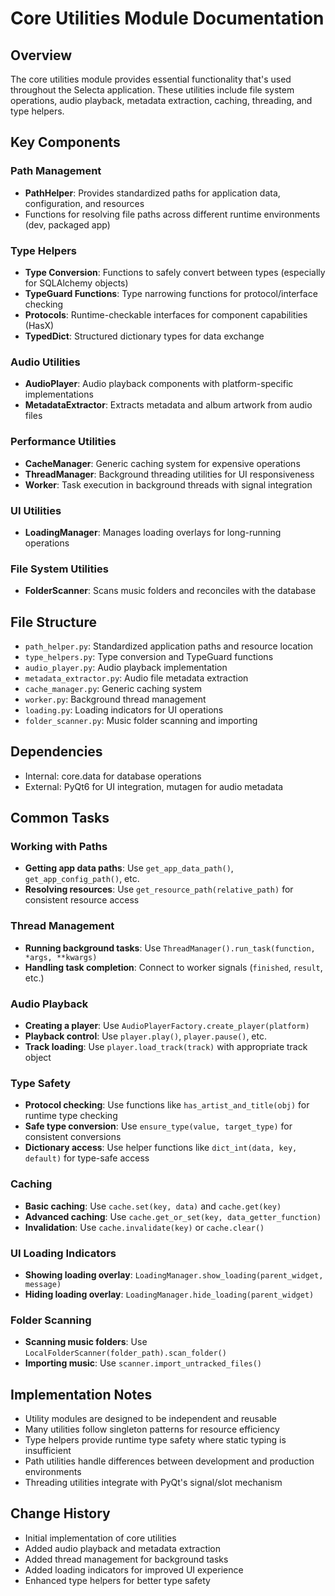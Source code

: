 # Core Utilities Module Documentation

## Overview
The core utilities module provides essential functionality that's used throughout the Selecta application. These utilities include file system operations, audio playback, metadata extraction, caching, threading, and type helpers.

## Key Components

### Path Management
- **PathHelper**: Provides standardized paths for application data, configuration, and resources
- Functions for resolving file paths across different runtime environments (dev, packaged app)

### Type Helpers
- **Type Conversion**: Functions to safely convert between types (especially for SQLAlchemy objects)
- **TypeGuard Functions**: Type narrowing functions for protocol/interface checking
- **Protocols**: Runtime-checkable interfaces for component capabilities (HasX)
- **TypedDict**: Structured dictionary types for data exchange

### Audio Utilities
- **AudioPlayer**: Audio playback components with platform-specific implementations
- **MetadataExtractor**: Extracts metadata and album artwork from audio files

### Performance Utilities
- **CacheManager**: Generic caching system for expensive operations
- **ThreadManager**: Background threading utilities for UI responsiveness
- **Worker**: Task execution in background threads with signal integration

### UI Utilities
- **LoadingManager**: Manages loading overlays for long-running operations

### File System Utilities
- **FolderScanner**: Scans music folders and reconciles with the database

## File Structure
- `path_helper.py`: Standardized application paths and resource location
- `type_helpers.py`: Type conversion and TypeGuard functions
- `audio_player.py`: Audio playback implementation
- `metadata_extractor.py`: Audio file metadata extraction
- `cache_manager.py`: Generic caching system
- `worker.py`: Background thread management
- `loading.py`: Loading indicators for UI operations
- `folder_scanner.py`: Music folder scanning and importing

## Dependencies
- Internal: core.data for database operations
- External: PyQt6 for UI integration, mutagen for audio metadata

## Common Tasks

### Working with Paths
- **Getting app data paths**: Use `get_app_data_path()`, `get_app_config_path()`, etc.
- **Resolving resources**: Use `get_resource_path(relative_path)` for consistent resource access

### Thread Management
- **Running background tasks**: Use `ThreadManager().run_task(function, *args, **kwargs)`
- **Handling task completion**: Connect to worker signals (`finished`, `result`, etc.)

### Audio Playback
- **Creating a player**: Use `AudioPlayerFactory.create_player(platform)`
- **Playback control**: Use `player.play()`, `player.pause()`, etc.
- **Track loading**: Use `player.load_track(track)` with appropriate track object

### Type Safety
- **Protocol checking**: Use functions like `has_artist_and_title(obj)` for runtime type checking
- **Safe type conversion**: Use `ensure_type(value, target_type)` for consistent conversions
- **Dictionary access**: Use helper functions like `dict_int(data, key, default)` for type-safe access

### Caching
- **Basic caching**: Use `cache.set(key, data)` and `cache.get(key)`
- **Advanced caching**: Use `cache.get_or_set(key, data_getter_function)`
- **Invalidation**: Use `cache.invalidate(key)` or `cache.clear()`

### UI Loading Indicators
- **Showing loading overlay**: `LoadingManager.show_loading(parent_widget, message)`
- **Hiding loading overlay**: `LoadingManager.hide_loading(parent_widget)`

### Folder Scanning
- **Scanning music folders**: Use `LocalFolderScanner(folder_path).scan_folder()`
- **Importing music**: Use `scanner.import_untracked_files()`

## Implementation Notes
- Utility modules are designed to be independent and reusable
- Many utilities follow singleton patterns for resource efficiency
- Type helpers provide runtime type safety where static typing is insufficient
- Path utilities handle differences between development and production environments
- Threading utilities integrate with PyQt's signal/slot mechanism

## Change History
- Initial implementation of core utilities
- Added audio playback and metadata extraction
- Added thread management for background tasks
- Added loading indicators for improved UI experience
- Enhanced type helpers for better type safety
